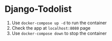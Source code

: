 # Django-Todolist

1. Use `docker-compose up -d` to run the container
2. Check the app at `localhost:8080` page
3. Use `docker-compose down` to stop the container
